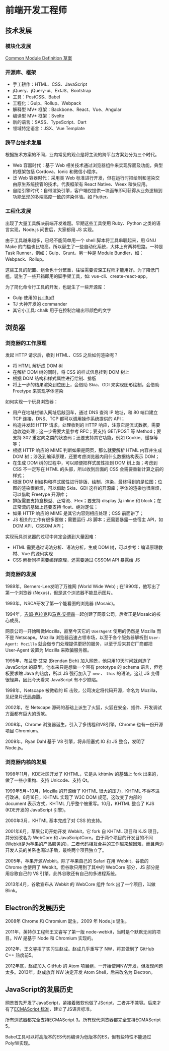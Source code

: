 # 前端开发工程师

## 技术发展
### 模块化发展
[Common Module Definition 草案](https://github.com/cmdjs/specification/blob/master/draft/module.md)

### 开源库、框架
- 手工耕作：HTML、CSS、JavaScript
- jQuery、jQuery-ui、ExtJS、Bootstrap
- 工具：PostCSS、Babel
- 工程化：Gulp、Rollup、Webpack
- 解释型 MV* 框架：Backbone、React、Vue、Angular
- 编译型 MV* 框架：Svelte
- 新的语言：SASS、TypeScript、Dart
- 领域特定语言：JSX、Vue Template

### 跨平台技术发展
根据技术方案的不同，业内常见的观点是将主流的跨平台方案划分为三个时代。
- Web 容器时代：基于 Web 相关技术通过浏览器组件来实现界面及功能，典型的框架包括 Cordova、Ionic 和微信小程序。
- 泛 Web 容器时代：采用类 Web 标准进行开发，但在运行时把绘制和渲染交由原生系统接管的技术，代表框架有 React Native、Weex 和快应用。
- 自绘引擎时代：自带渲染引擎，客户端仅提供一块画布即可获得从业务逻辑到功能呈现的多端高度一致的渲染体验。如 Flutter。

### 工程化发展
出现了大量工具解决前端开发难题。早期这些工具使用 Ruby、Python 之类的语言实现，Node.js 问世后，大家都用 JS 实现。

由于工具越来越多，已经不能简单用一个 shell 脚本将工具串联起来，用 GNU Make 的门槛也比较高。所以诞生了一些自动化系统，大体上有两种思路。一种是 Task Runner，例如：Gulp、Grunt。另一种是 Module Bundler，如：Webpack、Rollup。

这些工具的配置、组合也十分繁重，往往需要资深工程师才能用好。为了降低门槛，诞生了一些开箱即用的脚手架工具，如: vue-cli、create-react-app。

为了简化命令行工具的开发，也诞生了一些开源库：
- Gulp 使用的 [js-liftoff](https://github.com/js-cli/js-liftoff)
- TJ 大神开发的 commander
- 其它小工具: chalk 用于在控制台输出带颜色的文字

## 浏览器
### 浏览器的工作原理
发起 HTTP 请求后，收到 HTML、CSS 之后如何渲染呢？
- 将 HTML 解析成 DOM 树
- 在解析 DOM 树的同时，将 CSS 的样式信息挂到 DOM 树上
- 根据 DOM 结构和样式属性进行绘制、排版
- 将上一步的结果渲染到位图上，会借助 Skia、GDI 来实现图形绘制，会借助 Freetype 来实现字体渲染

如何实现一个玩具浏览器：
- 用户在地址栏输入网址后敲回车，通过 DNS 查询 IP 地址，和 80 端口建立 TCP 连接，DNS、TCP 都可以调用操作系统提供的 API；
- 构造并发起 HTTP 请求，处理收到的 HTTP 响应，注意它是流式数据，需要边收边处理；这一步需要大量参考 RFC；要支持 GET/POST 等 Method；要支持 302 重定向之类的状态码；还要支持其它功能，例如 Cookie、缓存等等；
- 根据 HTTP 响应的 MIME 判断如果是网页，那么就要解析 HTML 内容并生成 DOM 树；涉及到编译原理，还要考虑浏览器内用什么数据结构表示 DOM；
- 在生成 DOM 树的过程中，可以顺便把样式属性挂到 DOM 树上面；考虑到 CSS 不一定写在 HTML 的头部，所以收到后面的 CSS 会需要重新计算之前的样式；
- 根据 DOM 树结构和样式属性进行排版、绘制、渲染，最终得到的是位图；位图的渲染很麻烦，可以借助 Skia、GDI 这样的开源库；字体的渲染也很麻烦，可以借助 Freetype 开源库；
- 排版需要支持盒模型、正常流、Flex；要支持 display 为 inline 和 block；在正常流的基础上还要支持 float、绝对定位；
- 如果 HTTP 响应的 MIME 是其它内容则相应处理；CSS 前面讲了；
- JS 相关的工作有很多要做；需要运行 JS 脚本；还需要暴露一些宿主 API，如 DOM API、CSSOM API；

实现玩具浏览器的过程中肯定会遇到大量困难：
- HTML 需要通过词法分析、语法分析，生成 DOM 树，可以参考：编译原理教材、Vue 的源码实现
- CSS 解析同样需要编译原理，还需要通过 CSSOM API 暴露给 JS

### 浏览器的发展

1989年，Berners-Lee发明了万维网 (World Wide Web) ; 在1990年，他写出了第一个浏览器 (Nexus)，但是这个浏览器不能显示图片。

1993年，NSCA研发了第一个能看图的浏览器 (Mosaic)。

1994年，[吉姆·克拉克](https://en.wikipedia.org/wiki/James_H._Clark)和[马克·安德森](https://en.wikipedia.org/wiki/Marc_Andreessen)一起创建了网景公司，后者正是Mosaic的核心成员。

网景公司一开始叫做Mozilla，直至今天它的 `UserAgent` 使用的仍然是 Mozilla 而不是 Netscape。Mozilla 浏览器迅速占领市场，以至于各个服务器解析到 `User-Agent: Mozilla` 就会做专门处理提供更好的服务，以至于后来其它厂商都把 User-Agent 设置为 Mozilla 来欺骗服务器。

1995年，布兰登·艾克 (Brendan Eich) 加入网景，他只用10天时间就创造了 JavaScript 的原型。他本来只是想做一个带有 prototype 的 schema 语言，但老板要求蹭 Java 的热度，所以 JS 强行加入了 `new` 、 `this` 的语法。这让 JS 变得很怪异，因此今天看来 JavaScript 有不少缺陷。

1998年，Netscape 被微软的 IE 击败，公司决定将代码开源，命名为 Mozilla，见纪录片[代码奔腾](https://www.bilibili.com/video/av15989846/)。

2002年，在 Netscape 源码的基础上派生了火狐，火狐在安全、插件、开发调试方面都有巨大的贡献。

2008年，Chrome 浏览器诞生，引入了多线程和V8引擎。Chrome 也有一份开源项目 Chromium。

2009年，Ryan Dahl 基于 V8 引擎，将非阻塞式 IO 和 JS 整合，发明了 Node.js。

### 浏览器内核的发展

1998年11月，KDE社区开发了 KHTML，它是从 khtmlw 的基础上 fork 出来的，做了一些小重构、支持 Unicode、支持 Qt。

1999年5月~10月，Mozilla 的开源给了 KHTML 很大的压力，KHTML 不得不进行改进。8月16日，KHTML 实现了 W3C DOM 规范，这改变了内部的 document 表示方式，KHTML 几乎整个被重写。10月，KHTML 整合了 KJS (KDE开发的 JavaScript 引擎)。

2000年3月，KHTML 基本完成了对 CSS 的支持。

2001年6月，苹果公司开始开发 Webkit，它 fork 自 KHTML 项目和 KJS 项目，并分别改名为 WebCore 和 JavaScriptCore。由于两个项目的开发目的不同 (Webkit是为苹果的产品服务的)，二者代码相互合并的工作越来越困难，而且两边开发人员的关系也闹过矛盾，最终两个项目独立了。

2005年，苹果开源Webkit。除了苹果自己的 Safari 在用 Webkit，谷歌的 Chrome 也使用了 Webkit。但谷歌只用到了其中的 WebCore 部分，JS 部分是用谷歌自己的 V8 引擎，此外谷歌还有自己的多进程系统。

2013年4月，谷歌宣布从 Webkit 的 WebCore 组件 fork 出了一个项目，叫做 Blink。

## Electron的发展历史
2008年 Chrome 和 Chromium 诞生，2009 年 Node.js 诞生。

2011年，英特尔工程师王文睿写了第一版 node-webkit，当时是个默默无闻的项目。NW 是基于 Node 和 Chromium 实现的。

2012年，王文睿招了实习生赵成。赵成几乎重写了 NW，将其做到了 GitHub C++ 热度前5。

2012年底，赵成加入 GitHub 的 Atom 项目组，一开始使用NW开发，但发现问题太多。2013年，赵成放弃 NW 决定开发 Atom Shell，后来改名为 Electron。

## JavaScript的发展历史
网景首先开发了JavaScript，紧接着微软也做了JScript，二者并不兼容。后来才有了[ECMAScript 标准](https://www.ecma-international.org/ecma-262/)，建立了JS语言标准。

所有浏览器都完全支持ECMAScript 3。所有现代浏览器都完全支持ECMAScript 5。

Babel工具可以将高版本的ES代码编译为低版本的ES，但有些特性不能通过Polyfill实现。
